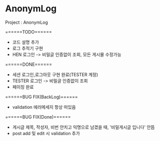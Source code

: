 # AnonymLog
Project : AnonymLog


======TODO======
- 코드 설명 추가
- 로그 추적기 구현
- HEN 로그인 -> 비밀글 인증없이 조회, 모든 게시물 수정가능

======DONE======
- 세션 로그인,로그아웃 구현 완료(TESTER 계정)
- TESTER 로그인 -> 비밀글 인증없이 조회
- 페이징 완료

======BUG FIX(BackLog)======
- validation 에러메세지 항상 떠있음

======BUG FIX(Done)======
- 게시글 제목, 작성자, 비번 안치고 익명으로 남겼을 때, '비밀게시글 입니다' 안뜸
- post add 및 edit 시 validation 추가